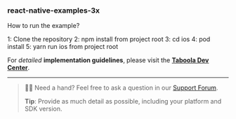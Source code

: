 ### react-native-examples-3x

How to run the example?

1: Clone the repository
2: npm install from project root
3: cd ios
4: pod install
5: yarn run ios from project root

For _detailed_ **implementation guidelines**, please visit the **[Taboola Dev Center](https://developers.taboola.com/taboolasdk/docs/sdk-3x-react-native-plugin)**.

----

> 💁🏻 Need a hand?
> Feel free to ask a question in our [Support Forum](https://sdk.taboola.com/taboolasdk/discuss).
> 
> **Tip**: Provide as much detail as possible, including your platform and SDK version.
